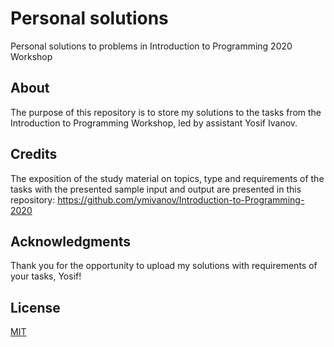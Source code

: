 # Personal solutions

Personal solutions to problems in Introduction to Programming 2020 Workshop
## About

The purpose of this repository is to store my solutions to the tasks from the Introduction to Programming Workshop, led by assistant Yosif Ivanov. 

## Credits
The exposition of the study material on topics, type and requirements of the tasks with the presented sample input and output are presented in this repository:
https://github.com/ymivanov/Introduction-to-Programming-2020

## Acknowledgments
Thank you for the opportunity to upload my solutions with requirements of your tasks, Yosif!

## License
[MIT](https://choosealicense.com/licenses/mit/)
